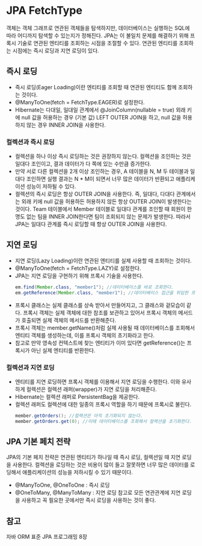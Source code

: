 # JPA FetchType
객체는 객체 그래프로 연관된 객체들을 탐색하지만, 데이터베이스는 실행하는 SQL에 따라 어디까지 탐색할 수 있는지가 정해진다. JPA는 이 불일치 문제를 해결하기 위해 프록시 기술로 연관된 엔티티를 조회하는 시점을 조절할 수 있다. 연관된 엔티티를 조회하는 시점에는 즉시 로딩과 지연 로딩이 있다.

## 즉시 로딩
- 즉시 로딩(Eager Loading)이란 엔티티를 조회할 때 연관된 엔티티도 함께 조회하는 것이다.
- @ManyToOne(fetch = FetchType.EAGER)로 설정한다.
- Hibernate는 다대일, 일대일 관계에서 @JoinColumn(nullable = true) 외래 키에 null 값을 허용하는 경우 (기본 값) LEFT OUTER JOIN을 하고, null 값을 허용하지 않는 경우 INNER JOIN을 사용한다.

### 컬렉션과 즉시 로딩
- 컬렉션을 하나 이상 즉시 로딩하는 것은 권장하지 않는다. 컬렉션을 조인하는 것은 일대다 조인이고, 결과 데이터가 다 쪽에 있는 수만큼 증가한다. 
- 만약 서로 다른 컬렉션을 2개 이상 조인하는 경우, A 테이블을 N, M 두 테이블과 일대다 조인하면 실행 결과는 N * M이 되면서 너무 많은 데이터가 반환되고 애플리케이션 성능이 저하될 수 있다.
- 컬렉션의 즉시 로딩은 항상 OUTER JOIN을 사용한다. 즉, 일대다, 다대다 관계에서는 외래 키에 null 값을 허용하든 허용하지 않든 항상 OUTER JOIN이 발생한다는 것이다. Team 테이블에서 Member 테이블로 일대다 관계를 조인할 때 회원이 한 명도 없는 팀을 INNER JOIN한다면 팀이 조회되지 않는 문제가 발생한다. 따라서 JPA는 일대다 관계를 즉시 로딩할 때 항상 OUTER JOIN을 사용한다.

## 지연 로딩
- 지연 로딩(Lazy Loading)이란 연관된 엔티티를 실제 사용할 때 조회하는 것이다.
- @ManyToOne(fetch = FetchType.LAZY)로 설정한다.
- JPA는 지연 로딩을 구현하기 위해 프록시 기술을 사용한다.
  ```java
  em.find(Member.class, "member1"); //데이터베이스를 바로 조회한다.
  em.getReference(Member.class, "member1"); //데이터베이스 접근을 위임한 프록시 객체를 반환한다. (데이터베이스 조회 X, 엔티티 객체 생성 X)
  ```
- 프록시 클래스는 실제 클래스를 상속 받아서 만들어지고, 그 클래스와 겉모습이 같다. 프록시 객체는 실제 객체에 대한 참조를 보관하고 있어서 프록시 객체의 메서드가 호출되면 실제 객체의 메서드를 반환해준다.
- 프록시 객체는 member.getName()처럼 실제 사용될 때 데이터베이스를 조회해서 엔티티 객체를 생성하는데, 이를 프록시 객체의 초기화라고 한다.
- 참고로 만약 영속성 컨텍스트에 찾는 엔티티가 이미 있다면 getReference()는 프록시가 아닌 실제 엔티티를 반환한다.

### 컬렉션과 지연 로딩
- 엔티티를 지연 로딩하면 프록시 객체를 이용해서 지연 로딩을 수행한다. 이와 유사하게 컬렉션은 컬렉션 래퍼(wrapper)가 지연 로딩을 처리해준다.
- Hibernate는 컬렉션 래퍼로 PersistentBag을 제공한다.
- 컬렉션 래퍼도 컬렉션에 대한 일종의 프록시 역할을 하기 때문에 프록시로 불린다.
  ```java
  member.getOrders(); //컬렉션은 아직 초기화되지 않는다.
  member.getOrders.get(0); //이때 데이터베이스를 조회해서 컬렉션을 초기화한다.
  ```

## JPA 기본 페치 전략
JPA의 기본 페치 전략은 연관된 엔티티가 하나일 때 즉시 로딩, 컬렉션일 때 지연 로딩을 사용한다. 컬렉션을 로딩하는 것은 비용이 많이 들고 잘못하면 너무 많은 데이터를 로딩해서 애플리케이션의 성능을 저하시킬 수 있기 때문이다.
- @ManyToOne, @OneToOne : 즉시 로딩
- @OneToMany, @ManyToMany : 지연 로딩
참고로 모든 연관관계에 지연 로딩을 사용하고 꼭 필요한 곳에서만 즉시 로딩을 사용하는 것이 좋다.

## 참고
자바 ORM 표준 JPA 프로그래밍 8장  